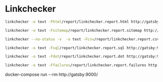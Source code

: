 # Linkchecker

 ```bash
linkchecker -o text -Fhtml/report/linkchecker.report.html http://gatsby:9000/
 ```

```bash
linkchecker -o text -Fsitemap/report/linkchecker.report.sitemap http://gatsby:9000/
```

```bash
linkchecker --no-status -v  -o text -Fcsv/report/linkchecker.report.csv http://gatsby:9000/
```

```bash
linkchecker -o text -Fsql/report/linkchecker.report.sql http://gatsby:9000/
```

```bash
linkchecker -o text -Fdot/report/linkchecker.report.dot http://gatsby:9000/
```

```bash
linkchecker -o text -Ffailures/report/linkchecker.report.failures http://gatsby:9000/
```

docker-compose run --rm http://gatsby:9000/
